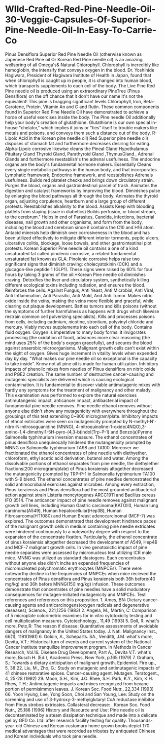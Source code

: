 # WIld-Crafted-Red-Pine-Needle-Oil-30-Veggie-Capsules-Of-Superior-Pine-Needle-Oil-In-Easy-To-Carrie-Co
Pinus Densiflora Superior Red Pine Needle Oil (otherwise known as Japenese Red Pine oil Or Korean Red Pine needle oil) is an amazing wellspring of all Omega's&amp; Natural Chlorophyll. Chlorophyll is incredibly like hemoglobin, the intensify that conveys oxygen in the blood. Dr. Yoshihide Hagiwara, President of Hagiwara Institute of Health in Japan, found that when chlorophyll is caught up in people, it is changed into human blood, which transports supplements to each cell of the body.   The Live Pine Red Pine needle oil is produced using an extraordinary PineTree (Pinus Densiflora) on the off chance that it don't have our name it's not the equivalent! This pine is bragging significant levels Chlorophyll, Iron, Beta-Carotene, Protein, Vitamin An and C and Rutin. These common components found in Superior Red Pine Needle Oil have demonstrated to achieve a horde of useful exercises inside the body. The PIne needle Oil additionally help your body's creation of glutathione. Glutathione is our own special in-house "chelator," which implies it joins or "ties" itself to trouble makers like metals and poisons, and conveys them such a distance out of the body.   R-Lipoic Acid in the Korean pine needle oil( Red Superior pine needle oil) disposes of stomach fat and furthermore decreases desiring for eating. Alpha-Lipoic corrosive likewise cleans the Pineal Gland Hypothalamus Pituitary Gland Thyroid Gland, Parathyroid Gland ,ThymusGland , Adrenal Glands and furthermore reestablish's the adrenal usefulness. The endocrine organs are the body's fundamental hormone makers.   Essentially Cleans every single metabolic pathways in the human body, and that incorporates Lymphatic framework, Endocrine framework, and reestablishes Adrenals usefulness.   Builds red platelet checks and brings down circulatory strain.   Purges the blood, organs and gastrointestinal parcel of trash.   Animates the digestion and catalyst frameworks by improving the blood.   Diminishes pulse by enlarging the blood pathways all through the body.   Animates the thyroid organ, adjusting corpulence, heartburn and a large group of different protests.   Reestablishes alkalinity to the blood.   Assists Keep with blooding platlets from staying (issue in diabetics)   Builds perfusion, or blood stream, to the cerebrum."   Helps in end of Parasites, Candida, infections, bacterial diseases, nail growth and other organisms, and form from the body, including the blood and cerebrum since it contains the C10 and H16 atom.   Antacid minerals help diminish over corrosiveness in the blood and has been utilized effectively to mitigate different interior torments, peptic ulcers, ulcerative colitis, blockage, loose bowels, and other gastrointestinal plot protests.   Korean Superior Pine needle oil contains a one of a kind unsaturated fat called pinolenic corrosive, a related fundamental unsaturated fat known as GLA. Pinolenic corrosive helps raise two significant signs that diminish craving: cholecystokinin (CCK) and a glucagon-like peptide 1 (GLP1). These signs were raised by 60% for four hours by taking 3 grams of the oil.*Korean Pine needle oil diminishes craving.   Detoxifies the liver and circulatory system, synthetically killing different ecological toxins including radiation, and ensures the blood.   Reinforces the cells.   Against Fungus, Anti Yeast, Anti Microbial, Anti Viral, Anti Inflammation, Anti Parasitic, Anti Mold, And Anti Tumor.   Makes nitric oxide inside the veins, making the veins more flexible and graceful, while clearing out plaque development.   Battles tumors and kills poisons (without the symptoms of further harmfulness as happens with drugs which likewise restrain common cell pulverizing specialists).   Kills and processes poisons from cells, including cadmium, nicotine, strontium, polyvinyl chloride and mercury.   Viably moves supplements into each cell of the body.   Contains fluid oxygen. Oxygen is imperative to many body forms: it invigorates processing (the oxidation of food), advances more clear reasoning (the mind uses 25% of the body's oxygen gracefully), and secures the blood against anaerobic microorganisms. Malignant growth cells can't exist within the sight of oxygen.   Gives huge increment in vitality levels when expended day by day.   "What makes our pine needle oil so exceptional is the capacity to take inside". Know not all pine oil is made for human utilization.   Inhibitory impacts of phenolic mixes from needles of Pinus densiflora on nitric oxide and PGE2 creation.   The same number of destructive cancer-causing and mutagenic specialists are delivered which is causing ecological contamination. It is fundamental to discover viable antimutagenic mixes with hardly any symptoms for the treatment of malignancy and other malady.   This examination was performed to explore the natural exercises antimutangenic impact, anticancer impact, antibacterial impact of fundamental pine needle removes. Pine needle ethanol removes without anyone else didn't show any mutagenicity with everywhere throughout the groupings of this test extending 0~800 microgram/plate.   Inhibitory impacts of ethnol extricates were seen on mutagenicity prompted by N-methyl-N'- nitro-N-nitrosoguanidine (MNNG), 4-nitroquinoline-1-oxide(4NQO),3-amino-1,4-dimethyl1-5H-pyro-(4,3-b)indol(Trp-P-1) and Benzo(a)Pyrene Salmonella typhimurium inversion measure.   The ethanol concentrates of pinus densiflora unequivocally hindered the mutangenicity prompted by MNNG on Salmonella typhimurium TA98 and TA100.   Moreover we fractionated the ethanol concentrates of pine needle with diethyether, chloroform, ethyl acetic acid derivation, butanol and water. Among the dissolvable portions of ethanol separates from pine needle, the diethylether fractions(200 microgram/plate) of Pinus koraiensis altogether decreased the mutangenicity prompted by TRP-P-1 in Salmonella typhimurium TA100 with S-9 blend.   The ethanol concentrates of pine needles demonstrated the solid antimocrobaial exercises against microbes. Among every extraction, Pinus koraiensis and Pinus densiflora had the most grounded antibacterial action against strain Listeria moncytogenes ARCC1911 and Bacillus cereus IFO 3514.   The anticancer impact of pine needle removes against malignant growth cell lines, including Human Gastric carcinoma(KATOIII), Human lung carcinoma(A549), Human hepatocellular(Hep3B), Human Fibrosarcoma(HT1080) and Human Breast adenocarcinomal (MCF-7) was explored.   The outcomes demonstrated that development hindrance paces of the malignant growth cells in medium containing pine needle extricates were hindered continuously to a noteworthy degree with respect to the expansion of the concentrate fixation.   Particularly, the ethenol concentrate of pinus koraiensis altogether decreased the development of A549, Hep4B and MCF-7 malignant growth cells.   In vivo genotoxictic impact of pine needle separates were assessed by micronucleus test utilizing ICR male mice. MNNG was utilized as standard clastogens. Each concentrates without anyone else didn't incite an expanded frequencies of micronucleated polychromatic erythrocytes (MNPCEs). There were noteworthy decline in the frequencies of MNPCEs when mice recieved the concentrates of Pinus densiflora and Pinus koraiensis both 36h before(40 mg/kg) and 36h before MNNG(150 mg/kg) infusion.   These outcomes demonstrate that concentrates of pine needles have a solid modulatory consequences for mutagen-initiated mutagenicity and MNPCEs.   Test references and references on this proposition.   1. Ames, BN: Dietary cancer-causing agents and anticarcinogens(oxygen radicals and degenerative deseases), Science., 221,1256 (1983)   2. Angela, M., Martin, C: Comparison of 5 microplate colorimetric examines for in vitro cytotoxicity testing and cell multiplication measures. Cytotechnology., 11,49 (1993)   5. Doll, R. what's more, Peto,R: The reason if disease: Quantitative assessments of avoidable dangers of malignancy in the United States today. J. Natl. Malignancy Inst., 66(1), 1191(1981)   6. Goldin, A., Scheparts. SA., Venditti, J.M. what's more, Devita, V.T.: Historical turn of events and current system of the National Cancer Institute tranquilize improvement program. In Methods in Cancer Research, Vol.16. Disease Drug Development, Part A., Devita V.T. what's more, Busch H. (Ed.), Academic Press, New York, p.165 (1979)   7. Graham, S.: Towards a dietary anticipation of malignant growth. Epidemiol. Fire up., 5, 38   22. Liu, M., Zho, G.: Study on mutagenic and antimutagenic impacts of 41 chinese restorative spices. Cancer-causing agent. Mutagen. Teratogent., 4, 25-28 (1992)   29. Moon, S.H., Kim, J.O. Rhee, S.H. Park, K.Y., Kim, K.H. Rhew, T.H.: Antimutagenic impacts and mixes recognized from hexane portion of permisimmon leaves. J. Korean Soc. Food Nutr., 22,334 (1993)   66. Yoon Hyung, Lee, Yong Soon, Choi and San Young, Lee: Study on the screening and use of 3-hydroxy-3-methylglutaryl CoA reductase inhibitor from Pinus strobos extricates. Collasteral decrease: . Korean Soc. Food Nutr., 25,188 (1996)   History and Resource and Use:   Pine needle oil is decontaminated by a steam dissipation technique and made into a delicate gel by GFD Co. Ltd. after research facility testing for quality.   Thousands-year-old Chinese and Korean customary home grown books depict 170 medical advantages that were recorded as tributes by antiquated Chinese and Korean individuals who took pine needle.
